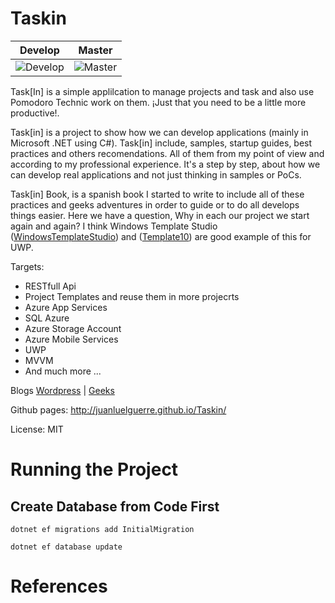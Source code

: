 # Taskin

Develop | Master
------- | ------
![Develop](https://travis-ci.org/juanluelguerre/Taskin.svg?branch=develop) | ![Master](https://travis-ci.org/juanluelguerre/Taskin.svg?branch=master)

Task[In] is a simple applilcation to manage projects and task and also use Pomodoro Technic work on them. ¡Just that you need to be a little more productive!.

Task[in] is a project to show how we can develop applications (mainly in Microsoft .NET using C#). Task[in] include, samples, startup guides, best practices and others recomendations. All of them from my point of view and according to my professional experience. It's a step by step, about how we can develop real applications and not just thinking in samples or PoCs.

Task[in] Book, is a spanish book I started to write to include all of these practices and geeks adventures in order to guide or to do all develops things easier. Here we have a question, Why in each our project we start again and again? I think Windows Template Studio ([WindowsTemplateStudio]) and ([Template10]) are good example of this for UWP.

Targets:
- RESTfull Api
- Project Templates and reuse them in more projecrts
- Azure App Services
- SQL Azure
- Azure Storage Account 
- Azure Mobile Services
- UWP
- MVVM
- And much more ...

Blogs [Wordpress] | [Geeks]

Github pages: http://juanluelguerre.github.io/Taskin/ 


License: MIT

# Running the Project

## Create Database from Code First

```
dotnet ef migrations add InitialMigration

dotnet ef database update 
```

# References

[Wordpress]:https://elguerre.com/
[Geeks]:http://geeks.ms/blogs/jlguerrero/
[WindowsTemplateStudio]:https://marketplace.visualstudio.com/items?itemName=WASTeamAccount.WindowsTemplateStudio
[Template10]:https://github.com/Windows-XAML/Template10/wiki

